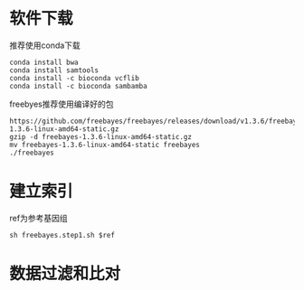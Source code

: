 #  软件下载
推荐使用conda下载 

    conda install bwa
    conda install samtools
    conda install -c bioconda vcflib
    conda install -c bioconda sambamba

freebyes推荐使用编译好的包

    https://github.com/freebayes/freebayes/releases/download/v1.3.6/freebayes-1.3.6-linux-amd64-static.gz
    gzip -d freebayes-1.3.6-linux-amd64-static.gz
    mv freebayes-1.3.6-linux-amd64-static freebayes
    ./freebayes

#  建立索引

ref为参考基因组

    sh freebayes.step1.sh $ref

#   数据过滤和比对
